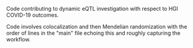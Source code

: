 Code contributing to dynamic eQTL investigation with respect to HGI COVID-19 outcomes.

Code involves colocalization and then Mendelian randomization with the order of lines in the "main" file echoing this and roughly capturing the workflow.
